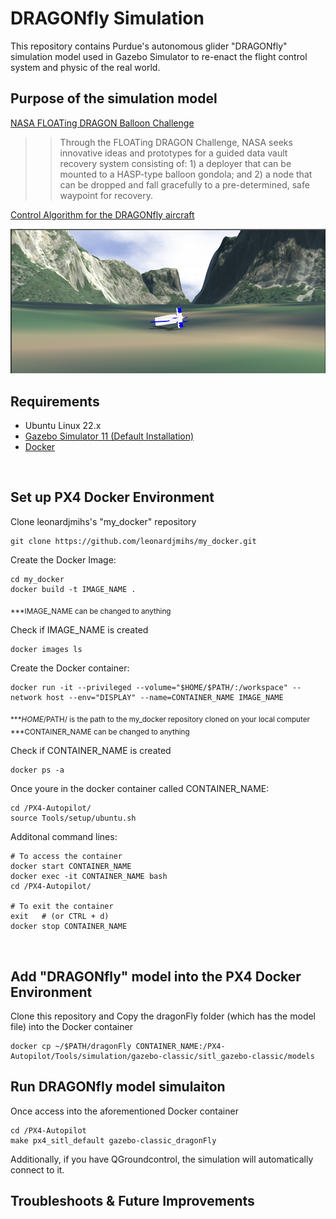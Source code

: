 # DRAGONfly Simulation
This repository contains Purdue's autonomous glider "DRAGONfly" simulation model used in Gazebo Simulator to re-enact the flight control system and physic of the real world.
<br />

## Purpose of the simulation model
[NASA FLOATing DRAGON Balloon Challenge](https://floatingdragon.nianet.org/)
>> Through the FLOATing DRAGON Challenge, NASA seeks innovative ideas and prototypes for a guided data vault recovery system consisting of: 1) a deployer that can be mounted to a HASP-type balloon gondola; and 2) a node that can be dropped and fall gracefully to a pre-determined, safe waypoint for recovery.

[Control Algorithm for the DRAGONfly aircraft](https://github.com/kmuenpra/Dragonfly)

<img src="https://github.com/kmuenpra/Dragonfly-Simulation/blob/main/images/Dragonfly_model.png">

## Requirements
- Ubuntu Linux 22.x
- [Gazebo Simulator 11 (Default Installation)](https://classic.gazebosim.org/tutorials?tut=install_ubuntu)
- [Docker](https://docs.docker.com/engine/install/ubuntu/)
<br />

## Set up PX4 Docker Environment
Clone leonardjmihs's "my_docker" repository
```
git clone https://github.com/leonardjmihs/my_docker.git
```

Create the Docker Image:
```
cd my_docker
docker build -t IMAGE_NAME .
```
<sub>***IMAGE_NAME can be changed to anything</sub>

Check if IMAGE_NAME is created
```
docker images ls
```

Create the Docker container:
```
docker run -it --privileged --volume="$HOME/$PATH/:/workspace" --network host --env="DISPLAY" --name=CONTAINER_NAME IMAGE_NAME
```
<sub>***$HOME/$PATH/ is the path to the my_docker repository cloned on your local computer</sub> <br />
<sub>***CONTAINER_NAME can be changed to anything</sub>

Check if CONTAINER_NAME is created
```
docker ps -a
```

Once youre in the docker container called CONTAINER_NAME:
```
cd /PX4-Autopilot/
source Tools/setup/ubuntu.sh
```

Additonal command lines:
```
# To access the container
docker start CONTAINER_NAME
docker exec -it CONTAINER_NAME bash
cd /PX4-Autopilot/

# To exit the container
exit   # (or CTRL + d)
docker stop CONTAINER_NAME
```
<br />

## Add "DRAGONfly" model into the PX4 Docker Environment
Clone this repository and Copy the dragonFly folder (which has the model file) into the Docker container
```
docker cp ~/$PATH/dragonFly CONTAINER_NAME:/PX4-Autopilot/Tools/simulation/gazebo-classic/sitl_gazebo-classic/models
```

## Run DRAGONfly model simulaiton
Once access into the aforementioned Docker container
```
cd /PX4-Autopilot
make px4_sitl_default gazebo-classic_dragonFly
```
Additionally, if you have QGroundcontrol, the simulation will automatically connect to it.

## Troubleshoots & Future Improvements



